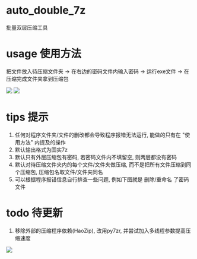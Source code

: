 # auto_double_7z
 批量双层压缩工具
 
# usage 使用方法
 把文件放入待压缩文件夹 -> 在右边的密码文件内输入密码 -> 运行exe文件 -> 在压缩完成文件夹拿到压缩包
 
 <img src="https://pic.rmb.bdstatic.com/bjh/b3b12ba67ec8b8ce62453d30ea9e604b.png">
 
 <img src="https://pic.rmb.bdstatic.com/bjh/cfd4b2e51a8a6740391b184931429b09.png">
 
# tips 提示 
 1. 任何对程序文件夹/文件的删改都会导致程序报错无法运行, 能做的只有在 "使用方法" 内提及的操作
 2. 默认输出格式为固实7z
 3. 默认只有外层压缩包有密码, 若密码文件内不填留空, 则两层都没有密码
 4. 默认对待压缩文件夹内的每个文件/文件夹做压缩, 而不是把所有文件压缩到同个压缩包, 压缩包名取文件/文件夹同名
 5. 可以根据程序报错信息自行排查一些问题, 例如下图就是 删除/重命名 了密码文件

# todo 待更新
1. 移除外部的压缩程序依赖(HaoZip), 改用py7zr, 并尝试加入多线程参数提高压缩速度

 <img src="https://pic.rmb.bdstatic.com/bjh/531a5f422d303bf6b7dd2a2ae91ff4e1.png">
